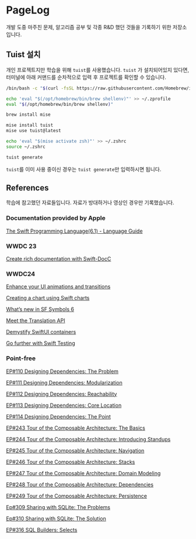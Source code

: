 # PageLog

개발 도중 마주친 문제, 알고리즘 공부 및 각종 R&D 했던 것들을 기록하기 위한 저장소입니다. 

## Tuist 설치

개인 프로젝트지만 학습을 위해 `tuist`를 사용했습니다. `tuist` 가 설치되어있지 있다면, 터미널에 아래 커맨드를 순차적으로 입력 후 프로젝트를 확인할 수 있습니다. 

``` bash
/bin/bash -c "$(curl -fsSL https://raw.githubusercontent.com/Homebrew/install/HEAD/install.sh)"

echo 'eval "$(/opt/homebrew/bin/brew shellenv)"' >> ~/.zprofile
eval "$(/opt/homebrew/bin/brew shellenv)"

brew install mise 

mise install tuist    
mise use tuist@latest 

echo 'eval "$(mise activate zsh)"' >> ~/.zshrc
source ~/.zshrc

tuist generate 
```

`tuist`를 이미 사용 중이신 경우는 `tuist generate`만 입력하시면 됩니다. 


## References

학습에 참고했던 자료들입니다. 자료가 방대하거나 영상인 경우만 기록했습니다.

### Documentation provided by Apple


[The Swift Programming Language(6.1) - Language Guide](https://docs.swift.org/swift-book/documentation/the-swift-programming-language/#Language-Guide)

### WWDC 23

[Create rich documentation with Swift-DocC](https://developer.apple.com/videos/play/wwdc2023/10244/)

### WWDC24
[Enhance your UI animations and transitions](https://developer.apple.com/kr/videos/play/wwdc2024/10145/)

[Creating a chart using Swift charts](https://developer.apple.com/documentation/charts/creating-a-chart-using-swift-charts)

[What’s new in SF Symbols 6](https://developer.apple.com/kr/videos/play/wwdc2024/10188/)

[Meet the Translation API](https://developer.apple.com/kr/videos/play/wwdc2024/10117/)

[Demystify SwiftUI containers](https://developer.apple.com/videos/play/wwdc2024/10146/)

[Go further with Swift Testing](https://developer.apple.com/videos/play/wwdc2024/10195/)

### Point-free

[EP#110 Designing Dependencies: The Problem](https://www.pointfree.co/collections/dependencies/designing-dependencies/ep110-designing-dependencies-the-problem)

[EP#111 Designing Dependencies: Modularization](https://www.pointfree.co/collections/dependencies/designing-dependencies/ep111-designing-dependencies-modularization)

[EP#112 Designing Dependencies: Reachability](https://www.pointfree.co/collections/dependencies/designing-dependencies/ep112-designing-dependencies-reachability)

[EP#113 Designing Dependencies: Core Location](https://www.pointfree.co/episodes/ep113-designing-dependencies-core-location)

[EP#114 Designing Dependencies: The Point](https://www.pointfree.co/collections/dependencies/designing-dependencies/ep114-designing-dependencies-the-point)

[EP#243 Tour of the Composable Architecture: The Basics](https://www.pointfree.co/episodes/ep243-tour-of-the-composable-architecture-1-0-the-basics)

[EP#244 Tour of the Composable Architecture: Introducing Standups](https://www.pointfree.co/episodes/ep244-tour-of-the-composable-architecture-1-0-standups-part-1)

[EP#245 Tour of the Composable Architecture: Navigation](https://www.pointfree.co/episodes/ep245-tour-of-the-composable-architecture-1-0-navigation)

[EP#246 Tour of the Composable Architecture: Stacks](https://www.pointfree.co/episodes/ep246-tour-of-the-composable-architecture-1-0-stacks)

[EP#247 Tour of the Composable Architecture: Domain Modeling](https://www.pointfree.co/episodes/ep247-tour-of-the-composable-architecture-1-0-correctness)

[EP#248 Tour of the Composable Architecture: Dependencies](https://www.pointfree.co/episodes/ep248-tour-of-the-composable-architecture-1-0-dependencies)

[EP#249 Tour of the Composable Architecture: Persistence](https://www.pointfree.co/episodes/ep249-tour-of-the-composable-architecture-1-0-persistence)

[Ep#309 Sharing with SQLite: The Problems](https://www.pointfree.co/episodes/ep309-sharing-with-sqlite-the-problems#downloads)

[Ep#310 Sharing with SQLite: The Solution](https://www.pointfree.co/episodes/ep310-sharing-with-sqlite-the-solution)

 [EP#316 SQL Builders: Selects](https://www.pointfree.co/episodes/ep316-sql-builders-selects)